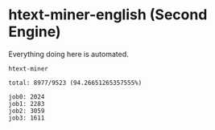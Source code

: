 # htext-miner-english (Second Engine)

Everything doing here is automated.

```
htext-miner

total: 8977/9523 (94.26651265357555%)

job0: 2024
job1: 2283
job2: 3059
job3: 1611
```